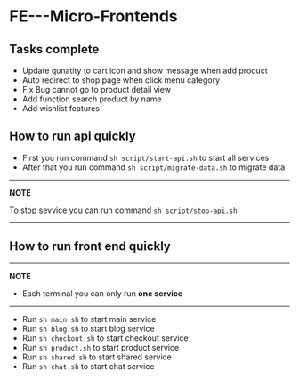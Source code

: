 # FE---Micro-Frontends

## Tasks complete

- Update qunatity to cart icon and show message when add product
- Auto redirect to shop page when click menu category
- Fix Bug cannot go to product detail view
- Add function search product by name
- Add wishlist features

## How to run api quickly

- First you run command `sh script/start-api.sh` to start all services
- After that you run command `sh script/migrate-data.sh` to migrate data

---

**NOTE**

To stop sevvice you can run command `sh script/stop-api.sh`

---

## How to run front end quickly

---

**NOTE**

- Each terminal you can only run **one service**

---

- Run `sh main.sh` to start main service
- Run `sh blog.sh` to start blog service
- Run `sh checkout.sh` to start checkout service
- Run `sh product.sh` to start product service
- Run `sh shared.sh` to start shared service
- Run `sh chat.sh` to start chat service
